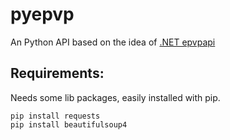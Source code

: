 # pyepvp
An Python API based on the idea of [.NET epvpapi](https://github.com/Mostey/epvpapi)




Requirements:
-------------

Needs some lib packages, easily installed with pip.

    pip install requests
    pip install beautifulsoup4
